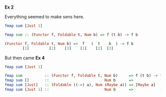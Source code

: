 **Ex 2**

Everything seemed to make sens here. 

```haskell
fmap sum [Just 1]

fmap sum :: (Functor f, Foldable t, Num b) => f (t b) -> f b
```

```haskell
(Functor f, Foldable t, Num b) =>  f   (  t    b  ) -> f b
        [1]         [2]    [3]    [1]    [2]  [3]
```

But then came **Ex 4**

```haskell
fmap sum [Just 1]

fmap sum          :: (Functor f, Foldable t, Num b)     => f (t b) -> f b
fmap sum []       ::                         Num b      =>            [b]
fmap sum [Just]   :: (Foldable ((->) a), Num (Maybe a)) => [Maybe a]
fmap sum [Just 1] ::                         Num b      =>            [b]
```

